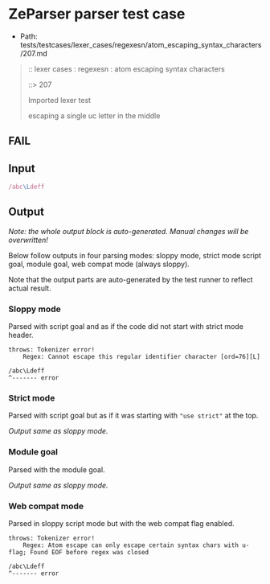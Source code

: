 # ZeParser parser test case

- Path: tests/testcases/lexer_cases/regexesn/atom_escaping_syntax_characters/207.md

> :: lexer cases : regexesn : atom escaping syntax characters
>
> ::> 207
>
> Imported lexer test
>
> escaping a single uc letter in the middle

## FAIL

## Input

`````js
/abc\Ldeff
`````

## Output

_Note: the whole output block is auto-generated. Manual changes will be overwritten!_

Below follow outputs in four parsing modes: sloppy mode, strict mode script goal, module goal, web compat mode (always sloppy).

Note that the output parts are auto-generated by the test runner to reflect actual result.

### Sloppy mode

Parsed with script goal and as if the code did not start with strict mode header.

`````
throws: Tokenizer error!
    Regex: Cannot escape this regular identifier character [ord=76][L]

/abc\Ldeff
^------- error
`````

### Strict mode

Parsed with script goal but as if it was starting with `"use strict"` at the top.

_Output same as sloppy mode._

### Module goal

Parsed with the module goal.

_Output same as sloppy mode._

### Web compat mode

Parsed in sloppy script mode but with the web compat flag enabled.

`````
throws: Tokenizer error!
    Regex: Atom escape can only escape certain syntax chars with u-flag; Found EOF before regex was closed

/abc\Ldeff
^------- error
`````

